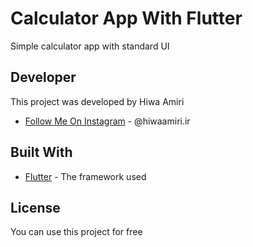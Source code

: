 # Calculator App With Flutter

Simple calculator app with standard UI

## Developer

This project was developed by Hiwa Amiri
* [Follow Me On Instagram](https://instagram.com/hiwaamiri.ir/) - @hiwaamiri.ir


## Built With

* [Flutter](https://flutter.dev/) - The framework used

## License

You can use this project for free
